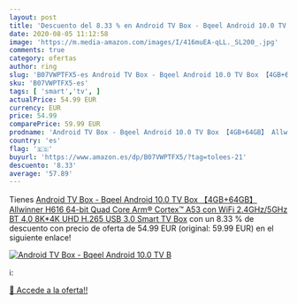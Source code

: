 ```yaml
---
layout: post
title: 'Descuento del 8.33 % en Android TV Box - Bqeel Android 10.0 TV B'
date: 2020-08-05 11:12:58
image: 'https://m.media-amazon.com/images/I/416muEA-qLL._SL200_.jpg'
comments: true
category: ofertas
author: ring
slug: 'B07VWPTFX5-es Android TV Box - Bqeel Android 10.0 TV Box 【4GB+64GB】...'
sku: 'B07VWPTFX5-es'
tags: [ 'smart','tv', ]
actualPrice: 54.99 EUR
currency: EUR
price: 54.99
comparePrice: 59.99 EUR
prodname: 'Android TV Box - Bqeel Android 10.0 TV Box 【4GB+64GB】 Allwinner H616 64-bit Quad Core Arm® Cortex™ A53 con WiFi 2.4GHz/5GHz BT 4.0  8K*4K UHD H.265  USB 3.0 Smart TV Box'
country: 'es'
flag: '🇪🇸'
buyurl: 'https://www.amazon.es/dp/B07VWPTFX5/?tag=tolees-21'
descuento: '8.33'
average: '57.89'
---
```


Tienes [Android TV Box - Bqeel Android 10.0 TV Box 【4GB+64GB】 Allwinner H616 64-bit Quad Core Arm® Cortex™ A53 con WiFi 2.4GHz/5GHz BT 4.0  8K*4K UHD H.265  USB 3.0 Smart TV Box](https://www.amazon.es/dp/B07VWPTFX5/?tag=tolees-21) con un 8.33 % de descuento con precio de oferta de 54.99 EUR (original: 59.99 EUR) en el siguiente enlace!

[![Android TV Box - Bqeel Android 10.0 TV B](https://m.media-amazon.com/images/I/416muEA-qLL._SL200_.jpg)](https://www.amazon.es/dp/B07VWPTFX5/?tag=tolees-21)

ℹ️:


[🛒 Accede a la oferta!!](https://www.amazon.es/dp/B07VWPTFX5/?tag=tolees-21)
